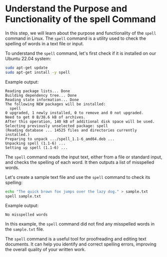 # Understand the Purpose and Functionality of the spell Command

In this step, we will learn about the purpose and functionality of the `spell` command in Linux. The `spell` command is a utility used to check the spelling of words in a text file or input.

To understand the `spell` command, let's first check if it is installed on our Ubuntu 22.04 system:

```bash
sudo apt-get update
sudo apt-get install -y spell
```

Example output:

```
Reading package lists... Done
Building dependency tree... Done
Reading state information... Done
The following NEW packages will be installed:
  spell
0 upgraded, 1 newly installed, 0 to remove and 0 not upgraded.
Need to get 0 B/38.6 kB of archives.
After this operation, 140 kB of additional disk space will be used.
Selecting previously unselected package: spell
(Reading database ... 14525 files and directories currently installed.)
Preparing to unpack .../spell_1.1-6_amd64.deb ...
Unpacking spell (1.1-6) ...
Setting up spell (1.1-6) ...
```

The `spell` command reads the input text, either from a file or standard input, and checks the spelling of each word. It then outputs a list of misspelled words.

Let's create a sample text file and use the `spell` command to check its spelling:

```bash
echo "The quick brown fox jumps over the lazy dog." > sample.txt
spell sample.txt
```

Example output:

```
No misspelled words
```

In this example, the `spell` command did not find any misspelled words in the `sample.txt` file.

The `spell` command is a useful tool for proofreading and editing text documents. It can help you identify and correct spelling errors, improving the overall quality of your written work.
